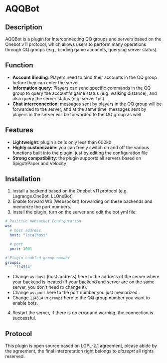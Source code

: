 # AQQBot

## Description

AQQBot is a plugin for interconnecting QQ groups and servers based on the Onebot v11 protocol, which allows users to perform many operations through QQ groups (e.g., binding game accounts, querying server status).

## Function
- **Account Binding**: Players need to bind their accounts in the QQ group before they can enter the server
- **Information query**: Players can send specific commands in the QQ group to query the account's game status (e.g. walking distance), and also query the server status (e.g. server tps)
- **Chat interconnection**: messages sent by players in the QQ group will be forwarded to the server, and at the same time, messages sent by players in the server will be forwarded to the QQ group as well

## Features
- **Lightweight**: plugin size is only less than 600kb
- **Highly customizable**: you can freely switch on and off the various functions built into the plugin, just by editing the configuration file
- **Strong compatibility**: the plugin supports all servers based on Spigot/Paper and Velocity

## Installation
1. install a backend based on the Onebot v11 protocol (e.g. Lagrange.OneBot, LLOneBot)
2. Enable forward WS (Websocket) forwarding on these backends and memorize the port numbers.
3. Install the plugin, turn on the server and edit the bot.yml file:
```yaml
# Positive Websocket Configuration
ws:
  # host address
  host: "localhost"

  # port
  port: 3001

# Plugin-enabled group number
groups:
  - "114514"
```
- Change `ws.host` (host address) here to the address of the server where your backend is located (if your backend and server are on the same server, you don't need to change it).
- Change `ws.port` here to the port number you just memorized.
- Change `114514` in `groups` here to the QQ group number you want to enable bots.

4. Restart the server, if there is no error and warning, the connection is successful.

## Protocol
This plugin is open source based on LGPL-2.1 agreement, please abide by the agreement, the final interpretation right belongs to *alazeprt* all rights reserved.